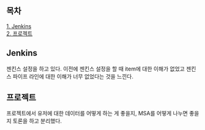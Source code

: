 ## 목차
[1. Jenkins](#jenkins)   
[2. 프로젝트](#프로젝트)   

## Jenkins
젠킨스 설정을 하고 있다. 이전에 젠킨스 설정을 할 때 item에 대한 이해가 없었고 젠킨스 파이프 라인에 대한 이해가 너무 없었다는 것을 느낀다.

## 프로젝트
프로젝트에서 유저에 대한 데이터를 어떻게 하는 게 좋을지, MSA를 어떻게 나누면 좋을지 토론을 하고 분리했다.

